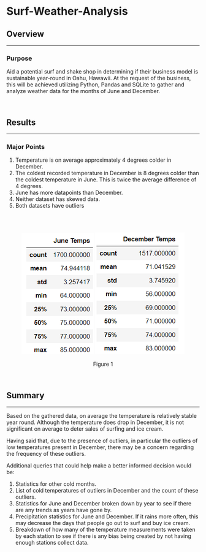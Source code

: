 # Surf-Weather-Analysis

## **Overview**
---

### Purpose
Aid a potential surf and shake shop in determining if their business model is sustainable year-round in Oahu, Hawawii. At the request of the business, this will be achieved utilizing Python, Pandas and SQLite to gather and analyze weather data for the months of June and December. 

<br />

## **Results**
---

### Major Points
1. Temperature is on average approximately 4 degrees colder in December.
2. The coldest recorded temperature in December is 8 degrees colder than the coldest temperature in June. 
This is twice the average difference of 4 degrees.
3. June has more datapoints than December.
4. Neither dataset has skewed data.
5. Both datasets have outliers

<br />
<br />
<p align="center">
    <img src="Deliverable_1.png">
    <img src="Deliverable_2.png">
</p>
<p align="center">
Figure 1
</p>
<br />

## **Summary**
---
Based on the gathered data, on average the temperature is relatively stable year round. Although the temperature does drop in December, it is not significant on average to deter sales of surfing and ice cream.

Having said that, due to the presence of outliers, in particular the outliers of low temperatures present in December, there may be a concern regarding the frequency of these outliers.

Additional queries that could help make a better informed decision would be:
1. Statistics for other cold months.
2. List of cold temperatures of outliers in December and the count of these outliers.
3. Statistics for June and December broken down by year to see if there are any trends as years have gone by.
4. Precipitation statistics for June and December. If it rains more often, this may decrease the days that people go out to surf and buy ice cream.
5. Breakdown of how many of the temperature measurements were taken by each station to see if there is any bias being created by not having enough stations collect data.


